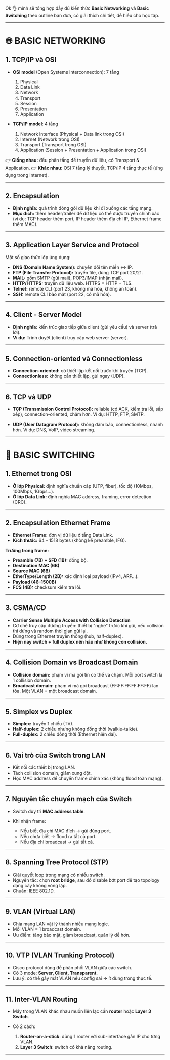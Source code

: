 Ok 👌 mình sẽ tổng hợp đầy đủ kiến thức **Basic Networking** và **Basic Switching** theo outline bạn đưa, có giải thích chi tiết, dễ hiểu cho học tập.

---

# 🌐 BASIC NETWORKING

## 1. TCP/IP và OSI

* **OSI model** (Open Systems Interconnection): 7 tầng

  1. Physical
  2. Data Link
  3. Network
  4. Transport
  5. Session
  6. Presentation
  7. Application

* **TCP/IP model**: 4 tầng

  1. Network Interface (Physical + Data link trong OSI)
  2. Internet (Network trong OSI)
  3. Transport (Transport trong OSI)
  4. Application (Session + Presentation + Application trong OSI)

👉 **Giống nhau:** đều phân tầng để truyền dữ liệu, có Transport & Application.
👉 **Khác nhau:** OSI 7 tầng lý thuyết, TCP/IP 4 tầng thực tế (ứng dụng trong Internet).

---

## 2. Encapsulation

* **Định nghĩa:** quá trình đóng gói dữ liệu khi đi xuống các tầng mạng.
* **Mục đích:** thêm header/trailer để dữ liệu có thể được truyền chính xác (ví dụ: TCP header thêm port, IP header thêm địa chỉ IP, Ethernet frame thêm MAC).

---

## 3. Application Layer Service and Protocol

Một số giao thức lớp ứng dụng:

* **DNS (Domain Name System):** chuyển đổi tên miền ↔ IP.
* **FTP (File Transfer Protocol):** truyền file, dùng TCP port 20/21.
* **MAIL:** gồm SMTP (gửi mail), POP3/IMAP (nhận mail).
* **HTTP/HTTPS:** truyền dữ liệu web. HTTPS = HTTP + TLS.
* **Telnet:** remote CLI (port 23, không mã hóa, không an toàn).
* **SSH:** remote CLI bảo mật (port 22, có mã hóa).

---

## 4. Client - Server Model

* **Định nghĩa:** kiến trúc giao tiếp giữa client (gửi yêu cầu) và server (trả lời).
* **Ví dụ:** Trình duyệt (client) truy cập web server (server).

---

## 5. Connection-oriented và Connectionless

* **Connection-oriented:** có thiết lập kết nối trước khi truyền (TCP).
* **Connectionless:** không cần thiết lập, gửi ngay (UDP).

---

## 6. TCP và UDP

* **TCP (Transmission Control Protocol):** reliable (có ACK, kiểm tra lỗi, sắp xếp), connection-oriented, chậm hơn.
  Ví dụ: HTTP, FTP, SMTP.

* **UDP (User Datagram Protocol):** không đảm bảo, connectionless, nhanh hơn.
  Ví dụ: DNS, VoIP, video streaming.

---

# 🔀 BASIC SWITCHING

## 1. Ethernet trong OSI

* **Ở lớp Physical:** định nghĩa chuẩn cáp (UTP, fiber), tốc độ (10Mbps, 100Mbps, 1Gbps…).
* **Ở lớp Data Link:** định nghĩa MAC address, framing, error detection (CRC).

---

## 2. Encapsulation Ethernet Frame

* **Ethernet Frame:** đơn vị dữ liệu ở tầng Data Link.
* **Kích thước:** 64 – 1518 bytes (không kể preamble, IFG).

**Trường trong frame:**

* **Preamble (7B) + SFD (1B):** đồng bộ.
* **Destination MAC (6B)**
* **Source MAC (6B)**
* **EtherType/Length (2B):** xác định loại payload (IPv4, ARP…).
* **Payload (46–1500B)**
* **FCS (4B):** checksum kiểm tra lỗi.

---

## 3. CSMA/CD

* **Carrier Sense Multiple Access with Collision Detection**
* Cơ chế truy cập đường truyền: thiết bị "nghe" trước khi gửi, nếu collision thì dừng và random thời gian gửi lại.
* Dùng trong Ethernet truyền thống (hub, half-duplex).
* **Hiện nay switch + full duplex nên hầu như không còn collision.**

---

## 4. Collision Domain vs Broadcast Domain

* **Collision domain:** phạm vi mà gói tin có thể va chạm. Mỗi port switch là 1 collision domain.
* **Broadcast domain:** phạm vi mà gói broadcast (FF:FF:FF:FF:FF:FF) lan tỏa. Một VLAN = một broadcast domain.

---

## 5. Simplex vs Duplex

* **Simplex:** truyền 1 chiều (TV).
* **Half-duplex:** 2 chiều nhưng không đồng thời (walkie-talkie).
* **Full-duplex:** 2 chiều đồng thời (Ethernet hiện đại).

---

## 6. Vai trò của Switch trong LAN

* Kết nối các thiết bị trong LAN.
* Tách collision domain, giảm xung đột.
* Học MAC address để chuyển frame chính xác (không flood toàn mạng).

---

## 7. Nguyên tắc chuyển mạch của Switch

* Switch duy trì **MAC address table**.
* Khi nhận frame:

  * Nếu biết địa chỉ MAC đích → gửi đúng port.
  * Nếu chưa biết → flood ra tất cả port.
  * Nếu địa chỉ broadcast → gửi tất cả.

---

## 8. Spanning Tree Protocol (STP)

* Giải quyết loop trong mạng có nhiều switch.
* Nguyên tắc: chọn **root bridge**, sau đó disable bớt port để tạo topology dạng cây không vòng lặp.
* Chuẩn: IEEE 802.1D.

---

## 9. VLAN (Virtual LAN)

* Chia mạng LAN vật lý thành nhiều mạng logic.
* Mỗi VLAN = 1 broadcast domain.
* Ưu điểm: tăng bảo mật, giảm broadcast, quản lý dễ hơn.

---

## 10. VTP (VLAN Trunking Protocol)

* Cisco protocol dùng để phân phối VLAN giữa các switch.
* Có 3 mode: **Server, Client, Transparent**.
* Lưu ý: có thể gây mất VLAN nếu config sai → ít dùng trong thực tế.

---

## 11. Inter-VLAN Routing

* Máy trong VLAN khác nhau muốn liên lạc cần **router** hoặc **Layer 3 Switch**.
* Có 2 cách:

  1. **Router-on-a-stick**: dùng 1 router với sub-interface gắn IP cho từng VLAN.
  2. **Layer 3 Switch**: switch có khả năng routing.

---
